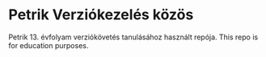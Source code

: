 # Petrik Verziókezelés közös
Petrik 13. évfolyam verziókövetés tanulásához használt repója. This repo is for education purposes.
